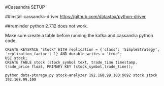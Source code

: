 #Cassandra SETUP

##install
cassandra-driver https://github.com/datastax/python-driver

##reminder
python 2.7.12 does not work.


Make sure create a table before running the kafka and cassandra python code.

~~~~
CREATE KEYSPACE "stock" WITH replication = {'class': 'SimpleStrategy', 'replication_factor': 1} AND durable_writes = 'true';
USE stock;
CREATE TABLE stock (stock_symbol text, trade_time timestamp, trade_price float, PRIMARY KEY (stock_symbol,trade_time));
~~~~


~~~~
python data-storage.py stock-analyzer 192.168.99.100:9092 stock stock 192.168.99.100
~~~~
